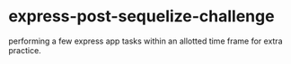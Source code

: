 # express-post-sequelize-challenge
performing a few express app tasks within an allotted time frame for extra practice.
